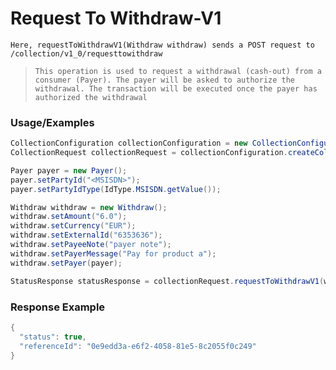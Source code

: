 # Request To Withdraw-V1

`Here, requestToWithdrawV1(Withdraw withdraw) sends a POST request to /collection/v1_0/requesttowithdraw`

> `This operation is used to request a withdrawal (cash-out) from a consumer (Payer). The payer will be asked to authorize the withdrawal. The transaction will be executed once the payer has authorized the withdrawal`

### Usage/Examples

```java
CollectionConfiguration collectionConfiguration = new CollectionConfiguration("<COLLECTION_SUBSCRIPTION_KEY>", "<REFERENCE_ID>", "<API_KEY>","<MODE>","<TARGET_ENVIRONMENT>").addCallBackUrl("<CALLBACK_URL>");
CollectionRequest collectionRequest = collectionConfiguration.createCollectionRequest();

Payer payer = new Payer();
payer.setPartyId("<MSISDN>");
payer.setPartyIdType(IdType.MSISDN.getValue());

Withdraw withdraw = new Withdraw();
withdraw.setAmount("6.0");
withdraw.setCurrency("EUR");
withdraw.setExternalId("6353636");
withdraw.setPayeeNote("payer note");
withdraw.setPayerMessage("Pay for product a");
withdraw.setPayer(payer);

StatusResponse statusResponse = collectionRequest.requestToWithdrawV1(withdraw);
```

### Response Example

```java
{
  "status": true,
  "referenceId": "0e9edd3a-e6f2-4058-81e5-8c2055f0c249"
}
```